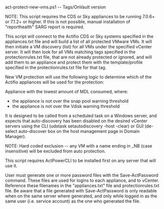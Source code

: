 act-protect-new-vms.ps1 -- Tags/OnVault version

NOTE: This script requires the CDS or Sky appliances to be running 7.0.6+ or 7.1.2+ or higher.
      If this is not possible, manual installation of "reporthealth" SARG report is required.

This script will connect to the Actifio CDS or Sky systems specified in the appliances.txt
file and will build a list of all protected VMware VMs.  It will then initiate a VM
discovery (list) for all VMs under the specified vCenter server.  It will then look for all
VMs matching tags specified in the protectionrules.txt file, that are not already protected
or ignored, and will add them to an appliance and protect them with the template/profile
specified in the protectionrules.txt file for that tag.

New VM protection will use the following logic to determine which of the Actifio appliances
will be used for the protection:

Appliance with the lowest amount of MDL consumed, where:
  - the appliance is not over the snap pool warning threshold
  - the appliance is not over the Vdisk warning threshold

It is designed to be called from a scheduled task on a Windows server, and expects that
auto-discovery has been disabled on the desired vCenter servers using the CLI (udstask
setautodiscovery -host <vcenterhost> -clear) or GUI (de-select auto-discover box on
the host management page in Domain Manager).

NOTE: Hard coded exclusion -- any VM with a name ending in _NB (case insensitive) will
      be excluded from auto protection.

This script requires ActPowerCLI to be installed first on any server that will use it.

User must generate one or more password files with the Save-ActPassword command. These
files are used for logins to each appliance, and to vCenter.
Reference these filenames in the "appliances.txt" file and protectionrules.txt file.  Be
aware that a file generated with Save-ActPassword is only readable when on the same server
where generated, and only while logged in as the same user (i.e. service account) as the
one who generated the file.
